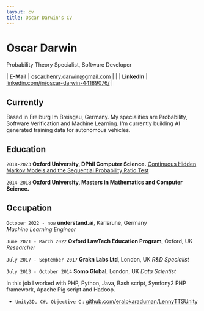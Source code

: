 ```yaml
---
layout: cv
title: Oscar Darwin's CV
---
```


# Oscar Darwin
Probability Theory Specialist, Software Developer

| __E-Mail__   | [oscar.henry.darwin@gmail.com](mailto:eralp@eralpkaraduman.com)              |                                        |
| __LinkedIn__ | [linkedin.com/in/oscar-darwin-44189076/](https://www.linkedin.com/in/oscar-darwin-44189076/) |

## Currently

Based in Freiburg Im Breisgau, Germany. My specialities are Probability, Software Verification and Machine Learning. I'm currently building AI generated training data for autonomous vehicles. 

## Education

`2018-2023`
__Oxford University, DPhil Computer Science.__
[Continuous Hidden Markov Models and the Sequential Probability Ratio Test](https://ora.ox.ac.uk/objects/uuid:b77662da-2fed-4e1b-8a9f-58612f29c692)

`2014-2018`
__Oxford University, Masters in Mathematics and Computer Science.__

## Occupation

`October 2022 - now`
__understand.ai__, Karlsruhe, Germany  
_Machine Learning Engineer_

`June 2021 - March 2022`
__Oxford LawTech Education Program__, Oxford, UK
_Researcher_

`July 2017 - September 2017`
__Grakn Labs Ltd__, London, UK
_R&D Specialist_

`July 2013 - October 2014`
__Somo Global__, London, UK
_Data Scientist_

In this job I worked with PHP, Python, Java, Bash script, Symfony2 PHP framework, Apache Pig script and Hadoop. 


- `Unity3D, C#, Objective C` : [github.com/eralpkaraduman/LennyTTSUnity](https://github.com/eralpkaraduman/LennyTTSUnity)
